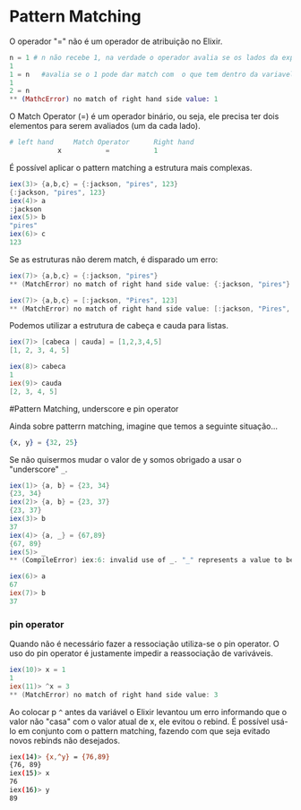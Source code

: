 # Pattern Matching
O operador "=" não é um operador de atribuição no Elixir.
```elixir
n = 1 # n não recebe 1, na verdade o operador avalia se os lados da expressão podem dar matching
1
1 = n   #avalia se o 1 pode dar match com  o que tem dentro da variavel n
1
2 = n
** (MathcError) no match of right hand side value: 1
```

O Match Operator (=) é um operador binário, ou seja, ele precisa ter dois elementos para serem avaliados (um da cada lado).
```elixir
# left hand     Match Operator      Right hand
            x           =           1
```
É possível aplicar o pattern matching a estrutura mais complexas.
```powershell
iex(3)> {a,b,c} = {:jackson, "pires", 123}
{:jackson, "pires", 123}
iex(4)> a
:jackson
iex(5)> b
"pires"
iex(6)> c
123
```
Se as estruturas não derem match, é disparado um erro:
```powershell
iex(7)> {a,b,c} = {:jackson, "pires"}
** (MatchError) no match of right hand side value: {:jackson, "pires"}

iex(7)> {a,b,c} = [:jackson, "Pires", 123] 
** (MatchError) no match of right hand side value: [:jackson, "Pires", 123]
```
Podemos utilizar a estrutura de cabeça e cauda para listas.
```powershell
iex(7)> [cabeca | cauda] = [1,2,3,4,5]
[1, 2, 3, 4, 5]

iex(8)> cabeca
1
iex(9)> cauda
[2, 3, 4, 5]
```

#Pattern Matching, underscore e pin operator

Ainda sobre patterrn matching, imagine que temos a seguinte situação...
```elixir
{x, y} = {32, 25}
```
Se não quisermos mudar o valor de y somos obrigado a usar o "underscore" `_`.
```powershell
iex(1)> {a, b} = {23, 34} 
{23, 34}
iex(2)> {a, b} = {23, 37}
{23, 37}
iex(3)> b
37      
iex(4)> {a, _} = {67,89}
{67, 89}
iex(5)> _
** (CompileError) iex:6: invalid use of _. "_" represents a value to be ignored in a pattern and cannot be used in expressions

iex(6)> a
67
iex(7)> b
37
```
### pin operator
Quando não é necessário fazer a ressociação utiliza-se o pin operator. O uso do pin operator é justamente impedir a reassociação de variváveis.
```powershell
iex(10)> x = 1
1
iex(11)> ^x = 3
** (MatchError) no match of right hand side value: 3
```
Ao colocar p `^` antes da variável o Elixir levantou um erro informando que o valor não "casa" com o valor atual de x, ele evitou o rebind. É possível usá-lo em conjunto com o pattern matching, fazendo com que seja evitado novos rebinds não desejados.
```bash
iex(14)> {x,^y} = {76,89} 
{76, 89}
iex(15)> x
76
iex(16)> y
89
```
